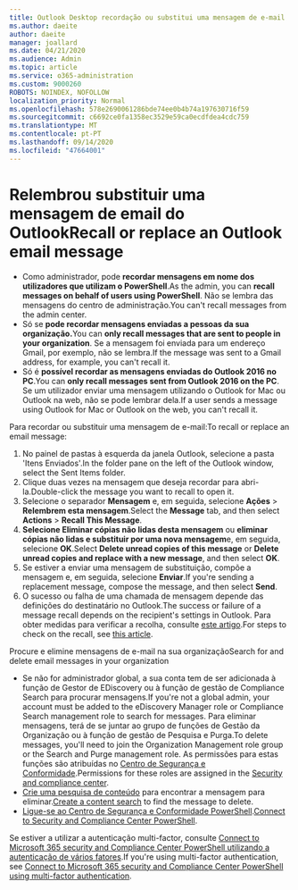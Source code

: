 ```yaml
---
title: Outlook Desktop recordação ou substitui uma mensagem de e-mail
ms.author: daeite
author: daeite
manager: joallard
ms.date: 04/21/2020
ms.audience: Admin
ms.topic: article
ms.service: o365-administration
ms.custom: 9000260
ROBOTS: NOINDEX, NOFOLLOW
localization_priority: Normal
ms.openlocfilehash: 578e2690061286bde74ee0b4b74a197630716f59
ms.sourcegitcommit: c6692ce0fa1358ec3529e59ca0ecdfdea4cdc759
ms.translationtype: MT
ms.contentlocale: pt-PT
ms.lasthandoff: 09/14/2020
ms.locfileid: "47664001"
---
```

# <a name="recall-or-replace-an-outlook-email-message"></a><span data-ttu-id="9c79b-102">Relembrou substituir uma mensagem de email do Outlook</span><span class="sxs-lookup"><span data-stu-id="9c79b-102">Recall or replace an Outlook email message</span></span>

- <span data-ttu-id="9c79b-103">Como administrador, pode **recordar mensagens em nome dos utilizadores que utilizam o PowerShell**.</span><span class="sxs-lookup"><span data-stu-id="9c79b-103">As the admin, you can **recall messages on behalf of users using PowerShell**.</span></span> <span data-ttu-id="9c79b-104">Não se lembra das mensagens do centro de administração.</span><span class="sxs-lookup"><span data-stu-id="9c79b-104">You can't recall messages from the admin center.</span></span>
- <span data-ttu-id="9c79b-105">Só se **pode recordar mensagens enviadas a pessoas da sua organização.**</span><span class="sxs-lookup"><span data-stu-id="9c79b-105">You can **only recall messages that are sent to people in your organization**.</span></span> <span data-ttu-id="9c79b-106">Se a mensagem foi enviada para um endereço Gmail, por exemplo, não se lembra.</span><span class="sxs-lookup"><span data-stu-id="9c79b-106">If the message was sent to a Gmail address, for example, you can't recall it.</span></span>
- <span data-ttu-id="9c79b-107">Só é **possível recordar as mensagens enviadas do Outlook 2016 no PC**.</span><span class="sxs-lookup"><span data-stu-id="9c79b-107">You can **only recall messages sent from Outlook 2016 on the PC**.</span></span> <span data-ttu-id="9c79b-108">Se um utilizador enviar uma mensagem utilizando o Outlook for Mac ou Outlook na web, não se pode lembrar dela.</span><span class="sxs-lookup"><span data-stu-id="9c79b-108">If a user sends a message using Outlook for Mac or Outlook on the web, you can't recall it.</span></span>

<span data-ttu-id="9c79b-109">Para recordar ou substituir uma mensagem de e-mail:</span><span class="sxs-lookup"><span data-stu-id="9c79b-109">To recall or replace an email message:</span></span>

1. <span data-ttu-id="9c79b-110">No painel de pastas à esquerda da janela Outlook, selecione a pasta 'Itens Enviados'.</span><span class="sxs-lookup"><span data-stu-id="9c79b-110">In the folder pane on the left of the Outlook window, select the Sent Items folder.</span></span>
1. <span data-ttu-id="9c79b-111">Clique duas vezes na mensagem que deseja recordar para abri-la.</span><span class="sxs-lookup"><span data-stu-id="9c79b-111">Double-click the message you want to recall to open it.</span></span>
1. <span data-ttu-id="9c79b-112">Selecione o separador **Mensagem** e, em seguida, selecione **Ações**  >  **Relembrem esta mensagem**.</span><span class="sxs-lookup"><span data-stu-id="9c79b-112">Select the **Message** tab, and then select **Actions** > **Recall This Message**.</span></span>
1. <span data-ttu-id="9c79b-113">**Selecione Eliminar cópias não lidas desta mensagem** ou **eliminar cópias não lidas e substituir por uma nova mensagem**e, em seguida, selecione **OK**.</span><span class="sxs-lookup"><span data-stu-id="9c79b-113">Select **Delete unread copies of this message** or **Delete unread copies and replace with a new message**, and then select **OK**.</span></span>
1. <span data-ttu-id="9c79b-114">Se estiver a enviar uma mensagem de substituição, compõe a mensagem e, em seguida, selecione **Enviar**.</span><span class="sxs-lookup"><span data-stu-id="9c79b-114">If you're sending a replacement message, compose the message, and then select **Send**.</span></span>
1. <span data-ttu-id="9c79b-115">O sucesso ou falha de uma chamada de mensagem depende das definições do destinatário no Outlook.</span><span class="sxs-lookup"><span data-stu-id="9c79b-115">The success or failure of a message recall depends on the recipient's settings in Outlook.</span></span> <span data-ttu-id="9c79b-116">Para obter medidas para verificar a recolha, consulte [este artigo](https://support.office.com/article/35027f88-d655-4554-b4f8-6c0729a723a0).</span><span class="sxs-lookup"><span data-stu-id="9c79b-116">For steps to check on the recall, see [this article](https://support.office.com/article/35027f88-d655-4554-b4f8-6c0729a723a0).</span></span>

<span data-ttu-id="9c79b-117">Procure e elimine mensagens de e-mail na sua organização</span><span class="sxs-lookup"><span data-stu-id="9c79b-117">Search for and delete email messages in your organization</span></span>

- <span data-ttu-id="9c79b-118">Se não for administrador global, a sua conta tem de ser adicionada à função de Gestor de EDiscovery ou à função de gestão de Compliance Search para procurar mensagens.</span><span class="sxs-lookup"><span data-stu-id="9c79b-118">If you're not a global admin, your account must be added to the eDiscovery Manager role or Compliance Search management role to search for messages.</span></span> <span data-ttu-id="9c79b-119">Para eliminar mensagens, terá de se juntar ao grupo de funções de Gestão da Organização ou à função de gestão de Pesquisa e Purga.</span><span class="sxs-lookup"><span data-stu-id="9c79b-119">To delete messages, you'll need to join the Organization Management role group or the Search and Purge management role.</span></span> <span data-ttu-id="9c79b-120">As permissões para estas funções são atribuídas no [Centro de Segurança e Conformidade](https://go.microsoft.com/fwlink/?linkid=2083731).</span><span class="sxs-lookup"><span data-stu-id="9c79b-120">Permissions for these roles are assigned in the [Security and compliance center](https://go.microsoft.com/fwlink/?linkid=2083731).</span></span>
- <span data-ttu-id="9c79b-121">[Crie uma pesquisa de conteúdo](https://docs.microsoft.com/microsoft-365/compliance/content-search) para encontrar a mensagem para eliminar.</span><span class="sxs-lookup"><span data-stu-id="9c79b-121">[Create a content search](https://docs.microsoft.com/microsoft-365/compliance/content-search) to find the message to delete.</span></span>
- <span data-ttu-id="9c79b-122">[Ligue-se ao Centro de Segurança e Conformidade PowerShell](https://docs.microsoft.com/powershell/exchange/office-365-scc/connect-to-scc-powershell/connect-to-scc-powershell?view=exchange-ps).</span><span class="sxs-lookup"><span data-stu-id="9c79b-122">[Connect to Security and Compliance Center PowerShell](https://docs.microsoft.com/powershell/exchange/office-365-scc/connect-to-scc-powershell/connect-to-scc-powershell?view=exchange-ps).</span></span>

<span data-ttu-id="9c79b-123">Se estiver a utilizar a autenticação multi-factor, consulte [Connect to Microsoft 365 security and Compliance Center PowerShell utilizando a autenticação de vários fatores](https://docs.microsoft.com/powershell/exchange/office-365-scc/connect-to-scc-powershell/mfa-connect-to-scc-powershell?view=exchange-ps).</span><span class="sxs-lookup"><span data-stu-id="9c79b-123">If you're using multi-factor authentication, see [Connect to Microsoft 365 security and Compliance Center PowerShell using multi-factor authentication](https://docs.microsoft.com/powershell/exchange/office-365-scc/connect-to-scc-powershell/mfa-connect-to-scc-powershell?view=exchange-ps).</span></span>